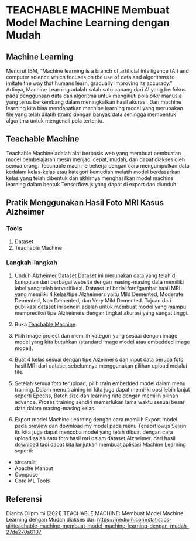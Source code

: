 # TEACHABLE MACHINE Membuat Model Machine Learning dengan Mudah

## Machine Learning
Menurut IBM, “Machine learning is a branch of artificial intelligence (AI) and computer science which focuses on the use of data and algorithms to imitate the way that humans learn, gradually improving its accuracy.” Artinya, Machine Learning adalah salah satu cabang dari AI yang berfokus pada penggunaan data dan algoritma untuk mengikuti pola pikir manusia yang terus berkembang dalam meningkatkan hasil akurasi. Dari machine learning kita bisa mendapatkan machine learning model yang merupakan file yang telah dilatih (train) dengan banyak data sehingga membentuk algoritma untuk mengenali pola tertentu.

## Teachable Machine
Teachable Machine adalah alat berbasis web yang membuat pembuatan model pembelajaran mesin menjadi cepat, mudah, dan dapat diakses oleh semua orang. Teachable machine bekerja dengan cara mengumpulkan data kedalam kelas-kelas atau kategori kemudian melatih model berdasarkan kelas yang telah dibentuk dan akhirnya menghasilkan model machine learning dalam bentuk Tensorflow.js yang dapat di export dan diunduh.

## Pratik Menggunakan Hasil Foto MRI Kasus Alzheimer

### Tools
1. Dataset
2. Teachable Machine

### Langkah-langkah
1. Unduh Alzheimer Dataset
   Dataset ini merupakan data yang telah di kumpulan dari berbagai website dengan masing-masing data memiliki label yang telah terverifikasi. Dataset ini berisi foto/gambar hasil MRI yang memiliki 4 kelas/tipe Alzheimers yaitu Mild Demented, Moderate Demented, Non Demented, dan Very Mild Demented. Tujuan dari publikasi dataset ini sendiri adalah untuk membuat model yang mampu memprediksi tipe Alzheimers dengan tingkat akurasi yang sangat tinggi.

2. Buka [Teachable Machine](https://teachablemachine.withgoogle.com/train?source=post_page-----27de270a6107--------------------------------)
3. Pilih Image project dan memilih kategori yang sesuai dengan image model yang kita butuhkan (standard image model atau embedded image model).
4. Buat 4 kelas sesuai dengan tipe Alzeimer’s dan input data berupa foto hasil MRI dari dataset sebelumnya menggunakan pilihan upload melalui file.
5. Setelah semua foto terupload, pilih train embedded model dalam menu training.
   Dalam menu training ini kita juga dapat memiliki opsi lebih lanjut seperti Epochs, Batch size dan learning rate dengan memilih pilihan advance. Proses training sendiri memerlukan lama waktu sesuai besar data dalam masing-masing kelas.
6. Export model Machine Learning dengan cara memilih Export model pada preview dan download my model pada menu Tensorflow.js
   Selain itu kita juga dapat mencoba model yang telah dibuat dengan cara upload salah satu foto hasil mri dalam dataset Alzheimer. dari hasil download tadi dapat kita lanjutkan membuat aplikasi Machine Learning seperti:
- streamlit
- Apache Mahout
- Compose
- Core ML Tools

## Referensi
Dianita Olipmimi (2021) TEACHABLE MACHINE: Membuat Model Machine Learning dengan Mudah diakses dari https://medium.com/statistics-uii/teachable-machine-membuat-model-machine-learning-dengan-mudah-27de270a6107

